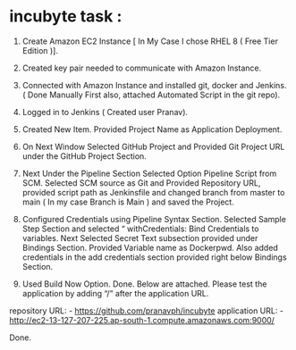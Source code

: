 # incubyte task :


1) Create Amazon EC2 Instance [ In My Case I chose RHEL 8 ( Free Tier Edition )].

2) Created key pair needed to communicate with Amazon Instance.

3) Connected with Amazon Instance and installed git, docker and Jenkins. ( Done Manually First also, attached Automated Script in the git repo). 

4) Logged in to Jenkins ( Created user Pranav).

5) Created New Item. Provided Project Name as Application Deployment.

6) On Next Window Selected GitHub Project and Provided Git Project URL under the GitHub Project Section.

7) Next Under the Pipeline Section Selected Option Pipeline Script from SCM. Selected SCM source as Git and Provided Repository URL, provided script path as Jenkinsfile and changed branch from master to main ( In my case Branch is Main ) and saved the Project.

8) Configured Credentials using Pipeline Syntax Section. Selected Sample Step Section and selected 
 “ withCredentials: Bind Credentials to variables. Next Selected Secret Text subsection provided under Bindings Section. Provided Variable name as Dockerpwd. Also added credentials in the add credentials section provided right below Bindings Section.

9) Used Build Now Option. Done. Below are attached. Please test the application by adding “/<Your-Name>” after the application URL.


repository URL: - https://github.com/pranavph/incubyte
application URL: - http://ec2-13-127-207-225.ap-south-1.compute.amazonaws.com:9000/
  
 Done.
